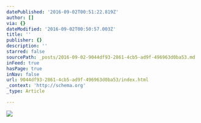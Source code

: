 ```yaml
---
datePublished: '2016-09-02T00:51:22.819Z'
author: []
via: {}
dateModified: '2016-09-02T00:50:57.003Z'
title: ''
publisher: {}
description: ''
starred: false
sourcePath: _posts/2016-09-02-9044df93-2861-4cb5-ad9f-496963d0ba53.md
inFeed: true
hasPage: true
inNav: false
url: 9044df93-2861-4cb5-ad9f-496963d0ba53/index.html
_context: 'http://schema.org'
_type: Article

---
```

![](https://the-grid-user-content.s3-us-west-2.amazonaws.com/a2b1b7b2-c9a2-4e7f-af4d-441d9b333c53.png)